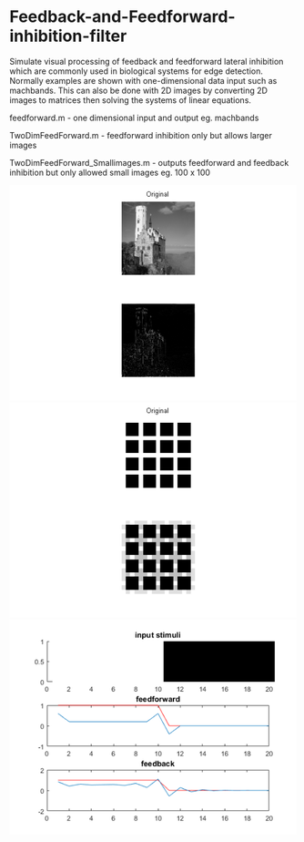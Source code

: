 # Feedback-and-Feedforward-inhibition-filter
Simulate visual processing of feedback and feedforward lateral inhibition which are commonly used in biological systems for edge detection. Normally examples are shown with one-dimensional data input such as machbands. This can also be done with 2D images by converting 2D images to matrices then solving the systems of linear equations. 

feedforward.m - one dimensional input and output eg. machbands

TwoDimFeedForward.m - feedforward inhibition only but allows larger images

TwoDimFeedForward_Smallimages.m - outputs feedforward and feedback inhibition but only allowed small images eg. 100 x 100

![](/Figure10.png "example 1") ![](/Figure11.png "example 2")
![](/Figure2_04.png "example 3")

